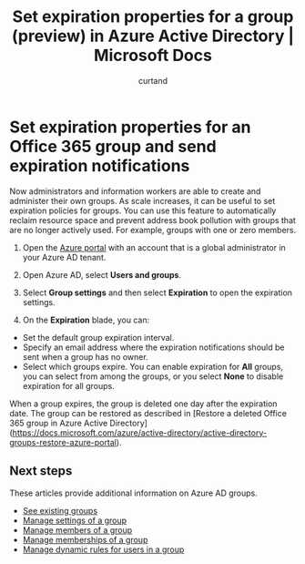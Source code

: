 ﻿---
title: Set expiration properties for a group (preview) in Azure Active Directory | Microsoft Docs
description: How to set expiration dates and send expiration notifications (preview) for a group in Azure Active Directory
services: active-directory
documentationcenter: ''
author: curtand
manager: femila
editor: ''

ms.assetid: 
ms.service: active-directory
ms.workload: identity
ms.tgt_pltfrm: na
ms.devlang: na
ms.topic: article
ms.date: 06/12/2017
ms.author: curtand                       

---

# Set expiration properties for an Office 365 group and send expiration notifications
Now administrators and information workers are able to create and administer their own groups. As scale increases, it can be useful to set expiration policies for groups. You can use this feature to automatically reclaim resource space and prevent address book pollution with groups that are no longer actively used. For example, groups with one or zero members.

1. Open the [Azure portal](https://portal.azure.com) with an account that is a global administrator in your Azure AD tenant.

2. Open Azure AD, select **Users and groups**.

3. Select **Group settings** and then select **Expiration** to open the expiration settings.

4. On the **Expiration** blade, you can:

  - Set the default group expiration interval.
  - Specify an email address where the expiration notifications should be sent when a group has no owner.
  - Select which groups expire. You can enable expiration for **All** groups, you can select from among the groups, or you select **None** to disable expiration for all groups.

When a group expires, the group is deleted one day after the expiration date. The group can be restored as described in [Restore a deleted Office 365 group in Azure Active Directory] (https://docs.microsoft.com/azure/active-directory/active-directory-groups-restore-azure-portal).
    

## Next steps
These articles provide additional information on Azure AD groups.

* [See existing groups](active-directory-groups-view-azure-portal.md)
* [Manage settings of a group](active-directory-groups-settings-azure-portal.md)
* [Manage members of a group](active-directory-groups-members-azure-portal.md)
* [Manage memberships of a group](active-directory-groups-membership-azure-portal.md)
* [Manage dynamic rules for users in a group](active-directory-groups-dynamic-membership-azure-portal.md)
